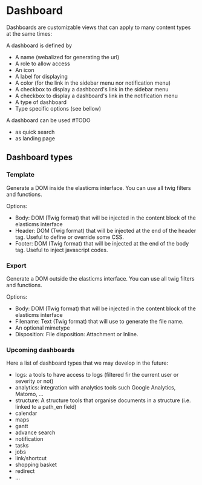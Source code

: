# Dashboard

Dashboards are customizable views that can apply to many content types at the same times:

A dashboard is defined by
 - A name (webalized for generating the url)
 - A role to allow access
 - An icon
 - A label for displaying
 - A color (for the link in the sidebar menu nor notification menu)
 - A checkbox to display a dashboard's link in the sidebar menu
 - A checkbox to display a dashboard's link in the notification menu
 - A type of dashboard
 - Type specific options (see bellow)

A dashboard can be used #TODO
 - as quick search
 - as landing page


## Dashboard types

### Template

Generate a DOM inside the elasticms interface. You can use all twig filters and functions.

Options:
- Body: DOM (Twig format) that will be injected in the content block of the elasticms interface
- Header: DOM (Twig format) that will be injected at the end of the header tag. Useful to define or override some CSS.
- Footer: DOM (Twig format) that will be injected at the end of the body tag. Useful to inject javascript codes.


### Export
Generate a DOM outside the elasticms interface. You can use all twig filters and functions.

Options:
- Body: DOM (Twig format) that will be injected in the content block of the elasticms interface
- Filename: Text (Twig format) that will use to generate the file name.
- An optional mimetype
- Disposition: File disposition: Attachment or Inline.


### Upcoming dashboards

Here a list of dashboard types that we may  develop in the future:

- logs: a tools to have access to logs (filtered fir the current user or severity or not)
- analytics: integration with analytics tools such Google Analytics, Matomo, ...
- structure: A structure tools that organise documents in a structure (i.e. linked to a path_en field)
- calendar
- maps
- gantt
- advance search
- notification
- tasks
- jobs
- link/shortcut
- shopping basket
- redirect
- ...
